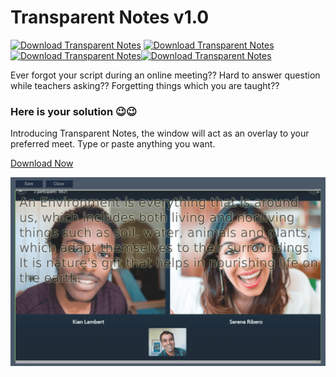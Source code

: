 # Transparent Notes v1.0

[![Download Transparent Notes](https://img.shields.io/sourceforge/dm/transparentnotes.svg)](https://sourceforge.net/projects/transparentnotes/files/latest/download) [![Download Transparent Notes](https://img.shields.io/sourceforge/dw/transparentnotes.svg)](https://sourceforge.net/projects/transparentnotes/files/latest/download) [![Download Transparent Notes](https://img.shields.io/sourceforge/dd/transparentnotes.svg)](https://sourceforge.net/projects/transparentnotes/files/latest/download)[![Download Transparent Notes](https://img.shields.io/sourceforge/dt/transparentnotes.svg)](https://sourceforge.net/projects/transparentnotes/files/latest/download)

Ever forgot your script during an online meeting?? Hard to answer question while teachers asking?? Forgetting things which you are taught??

### Here is your solution 😉😉

Introducing Transparent Notes, the window will act as an overlay to your preferred meet. Type or paste anything you want.

[Download Now](https://github.com/krithikV/transparentnotes/releases/tag/v1)


![](Screenshot.jpg)
